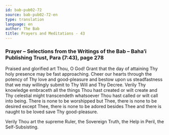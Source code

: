 ```yaml
---
id: bab-pub02-72
source: bab-pub02-72-en
type: translation
language: en
author: The Bab
title: Prayers and Meditations - 43
---
```

### Prayer – Selections from the Writings of the Bab – Baha’i Publishing Trust, Para (7:43), page 278

Praised and glorified art Thou, O God! Grant that the day of attaining Thy holy presence may be fast approaching. Cheer our hearts through the potency of Thy love and good-pleasure and bestow upon us steadfastness that we may willingly submit to Thy Will and Thy Decree. Verily Thy knowledge embraceth all the things Thou hast created or wilt create and Thy celestial might transcendeth whatsoever Thou hast called or wilt call into being. There is none to be worshipped but Thee, there is none to be desired except Thee, there is none to be adored besides Thee and there is naught to be loved save Thy good-pleasure.

Verily Thou art the supreme Ruler, the Sovereign Truth, the Help in Peril, the Self-Subsisting.